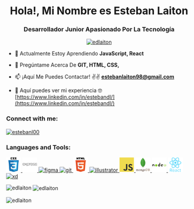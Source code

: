 <h1 align="center">Hola!, Mi Nombre es Esteban Laiton</h1>
<h3 align="center">Desarrollador Junior Apasionado Por La Tecnología</h3>

<p align="center"> <a href="https://github.com/ryo-ma/github-profile-trophy"><img src="https://github-profile-trophy.vercel.app/?username=edlaiton&margin-w=3&no-bg=true&no-frame=true&column=4&margin-w=15&margin-h=15&theme=juicyfresh" alt="edlaiton" /></a> </p>

- 🌱 Actualmente Estoy Aprendiendo **JavaScript, React**

- 💬 Pregúntame Acerca De **GIT, HTML, CSS,**

- 📫 ¡Aquí Me Puedes Contactar! ✌️✌️ **estebanlaiton98@gmail.com**

- 📄 Aquí puedes ver mi experiencia 🤓 [https://www.linkedin.com/in/estebandl/](https://www.linkedin.com/in/estebandl/)

<h3 align="left">Connect with me:</h3>
<p align="left">
<a href="https://linkedin.com/in/estebanl00" target="blank"><img align="center" src="https://raw.githubusercontent.com/rahuldkjain/github-profile-readme-generator/master/src/images/icons/Social/linked-in-alt.svg" alt="estebanl00" height="30" width="40" /></a>
</p>

<h3 align="left">Languages and Tools:</h3>
<p align="left"> <a href="https://www.w3schools.com/css/" target="_blank" rel="noreferrer"> <img src="https://raw.githubusercontent.com/devicons/devicon/master/icons/css3/css3-original-wordmark.svg" alt="css3" width="40" height="40"/> </a> <a href="https://expressjs.com" target="_blank" rel="noreferrer"> <img src="https://raw.githubusercontent.com/devicons/devicon/master/icons/express/express-original-wordmark.svg" alt="express" width="40" height="40"/> </a> <a href="https://www.figma.com/" target="_blank" rel="noreferrer"> <img src="https://www.vectorlogo.zone/logos/figma/figma-icon.svg" alt="figma" width="40" height="40"/> </a> <a href="https://git-scm.com/" target="_blank" rel="noreferrer"> <img src="https://www.vectorlogo.zone/logos/git-scm/git-scm-icon.svg" alt="git" width="40" height="40"/> </a> <a href="https://www.w3.org/html/" target="_blank" rel="noreferrer"> <img src="https://raw.githubusercontent.com/devicons/devicon/master/icons/html5/html5-original-wordmark.svg" alt="html5" width="40" height="40"/> </a> <a href="https://www.adobe.com/in/products/illustrator.html" target="_blank" rel="noreferrer"> <img src="https://www.vectorlogo.zone/logos/adobe_illustrator/adobe_illustrator-icon.svg" alt="illustrator" width="40" height="40"/> </a> <a href="https://developer.mozilla.org/en-US/docs/Web/JavaScript" target="_blank" rel="noreferrer"> <img src="https://raw.githubusercontent.com/devicons/devicon/master/icons/javascript/javascript-original.svg" alt="javascript" width="40" height="40"/> </a> <a href="https://www.mongodb.com/" target="_blank" rel="noreferrer"> <img src="https://raw.githubusercontent.com/devicons/devicon/master/icons/mongodb/mongodb-original-wordmark.svg" alt="mongodb" width="40" height="40"/> </a> <a href="https://nodejs.org" target="_blank" rel="noreferrer"> <img src="https://raw.githubusercontent.com/devicons/devicon/master/icons/nodejs/nodejs-original-wordmark.svg" alt="nodejs" width="40" height="40"/> </a> <a href="https://reactjs.org/" target="_blank" rel="noreferrer"> <img src="https://raw.githubusercontent.com/devicons/devicon/master/icons/react/react-original-wordmark.svg" alt="react" width="40" height="40"/> </a> <a href="https://www.adobe.com/products/xd.html" target="_blank" rel="noreferrer"> <img src="https://cdn.worldvectorlogo.com/logos/adobe-xd.svg" alt="xd" width="40" height="40"/> </a> </p>

<p><img align="left" src="https://github-readme-stats.vercel.app/api/top-langs?username=edlaiton&show_icons=true&locale=en&layout=compact" alt="edlaiton" /></p>

<p>&nbsp;<img align="center" src="https://github-readme-stats.vercel.app/api?username=edlaiton&show_icons=true&locale=en" alt="edlaiton" /></p>

<p><img align="center" src="https://github-readme-streak-stats.herokuapp.com/?user=edlaiton&" alt="edlaiton" /></p>
